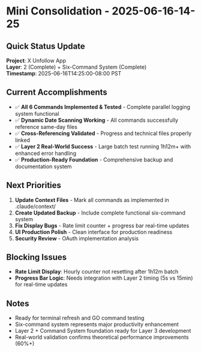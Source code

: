 # Mini Consolidation - 2025-06-16-14-25

## Quick Status Update
**Project**: X Unfollow App  
**Layer**: 2 (Complete) + Six-Command System (Complete)  
**Timestamp**: 2025-06-16T14:25:00-08:00 PST

## Current Accomplishments
- ✅ **All 6 Commands Implemented & Tested** - Complete parallel logging system functional
- ✅ **Dynamic Date Scanning Working** - All commands successfully reference same-day files
- ✅ **Cross-Referencing Validated** - Progress and technical files properly linked
- ✅ **Layer 2 Real-World Success** - Large batch test running 1h12m+ with enhanced error handling
- ✅ **Production-Ready Foundation** - Comprehensive backup and documentation system

## Next Priorities  
1. **Update Context Files** - Mark all commands as implemented in .claude/context/
2. **Create Updated Backup** - Include complete functional six-command system
3. **Fix Display Bugs** - Rate limit counter + progress bar real-time updates
4. **UI Production Polish** - Clean interface for production readiness
5. **Security Review** - OAuth implementation analysis

## Blocking Issues
- **Rate Limit Display**: Hourly counter not resetting after 1h12m batch
- **Progress Bar Logic**: Needs integration with Layer 2 timing (5s vs 15min) for real-time updates

## Notes
- Ready for terminal refresh and GO command testing
- Six-command system represents major productivity enhancement
- Layer 2 + Command System foundation ready for Layer 3 development
- Real-world validation confirms theoretical performance improvements (60%+)